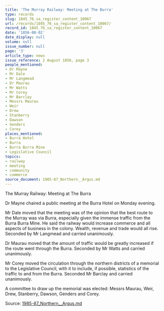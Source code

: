 ```yaml
---
title: 'The Murray Railway: Meeting at The Burra'
type: records
slug: 1845_76_sa_register_content_10067
url: /records/1845_76_sa_register_content_10067/
record_id: 1845_76_sa_register_content_10067
date: '1856-08-02'
date_display: null
volume: null
issue_number: null
page: '3'
article_type: news
issue_reference: 2 August 1856, page 3
people_mentioned:
- Dr Mayne
- Mr Dale
- Mr Langmead
- Dr Maurau
- Mr Watts
- Mr Corey
- Mr Barclay
- Messrs Maurau
- Weir
- Drew
- Stanberry
- Dawson
- Genders
- Corey
places_mentioned:
- Burra Hotel
- Burra
- Burra Burra Mine
- Legislative Council
topics:
- railway
- meeting
- community
- commerce
source_document: 1985-87_Northern__Argus.md
---
```


The Murray Railway: Meeting at The Burra

Dr Mayne chaired a public meeting at the Burra Hotel on Monday evening.

Mr Dale moved that the meeting was of the opinion that the best route to the Murray was via Burra, especially given the immense traffic from the Burra Burra Mine.  He said the railway would increase commerce and all aspects of business in the colony.  Wealth, revenue and trade would all rise.  Seconded by Mr Langmead and carried unanimously.

Dr Maurau moved that the amount of traffic would be greatly increased if the route went through the Burra.  Seconded by Mr Watts and carried unanimously.

Mr Corey moved the circulation through the northern districts of a memorial to the Legislative Council, with it to include, if possible, statistics of the traffic to and from the Burra.  Seconded Mr Barclay and carried unanimously.

A committee to draw up the memorial was elected: Messrs Maurau, Weir, Drew, Stanberry, Dawson, Genders and Corey.

Source: [1985-87_Northern__Argus.md](/downloads/markdown/1985-87_Northern__Argus.md)
